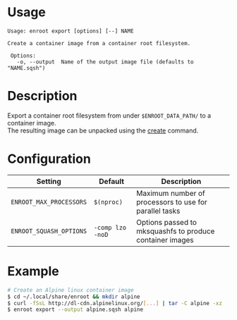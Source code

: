 # Usage

```
Usage: enroot export [options] [--] NAME

Create a container image from a container root filesystem.

 Options:
   -o, --output  Name of the output image file (defaults to "NAME.sqsh")
```

# Description

Export a container root filesystem from under `$ENROOT_DATA_PATH/` to a container image.  
The resulting image can be unpacked using the [create](create.md) command.

# Configuration

| Setting | Default | Description |
| ------ | ------ | ------ |
| `ENROOT_MAX_PROCESSORS` | `$(nproc)` | Maximum number of processors to use for parallel tasks |
| `ENROOT_SQUASH_OPTIONS` | `-comp lzo -noD` | Options passed to mksquashfs to produce container images |

# Example

```sh
# Create an Alpine linux container image
$ cd ~/.local/share/enroot && mkdir alpine
$ curl -fSsL http://dl-cdn.alpinelinux.org/[...] | tar -C alpine -xz
$ enroot export --output alpine.sqsh alpine
```

